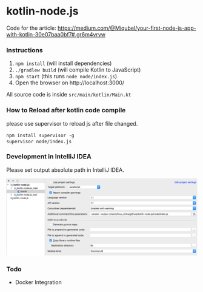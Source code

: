 # kotlin-node.js

Code for the article: https://medium.com/@Miqubel/your-first-node-js-app-with-kotlin-30e07baa0bf7#.gr6m4vrvw

### Instructions

1. `npm install` (will install dependencies)
2. `./gradlew build` (will compile Kotlin to JavaScript)
3. `npm start` (this runs `node node/index.js`)
4. Open the browser on http://localhost:3000/

All source code is inside `src/main/kotlin/Main.kt`

### How to Reload after kotlin code compile

please use supervisor to reload js after file changed.
```
npm install supervisor -g
supervisor node/index.js
```

### Development in IntelliJ IDEA
Please set output absolute path in IntelliJ IDEA.

![](.README_images/kotlinjs_setting.png)

### Todo

* Docker Integration